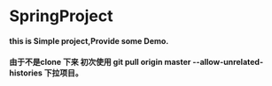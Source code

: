 # SpringProject
#### this is Simple project,Provide some Demo.
#### 由于不是clone 下来 初次使用 git pull origin master --allow-unrelated-histories 下拉项目。
